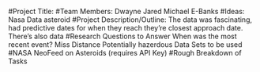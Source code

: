 #Project Title:
#Team Members:
Dwayne
Jared
Michael E-Banks
#Ideas:
Nasa Data asteroid
#Project Description/Outline:
 The data was fascinating, had predictive dates for when they reach they’re closest approach date. There’s also data
#Research Questions to Answer
 When was the most recent event?
 Miss Distance
  Potentially hazerdous
Data Sets to be used
#NASA NeoFeed on Asteroids (requires API Key)
#Rough Breakdown of Tasks

